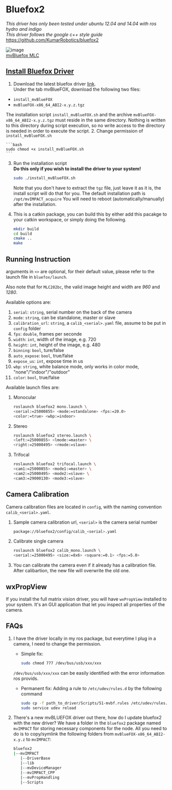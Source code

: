 # Bluefox2
*This driver has only been tested under ubuntu 12.04 and 14.04 with ros hydro and indigo*  
*This driver follows the google c++ style guide*  
https://github.com/KumarRobotics/bluefox2

![image](http://i.imgur.com/89Bb1hR.png)  
[mvBluefox MLC](http://www.matrix-vision.com/USB2.0-single-board-camera-mvbluefox-mlc.html)
## [Install Bluefox Driver](http://www.matrix-vision.com/manuals/mvBlueFOX/mvBF_page_quickstart.html#mvBF_subsubsection_quickstart_linux_software)
1. Download the latest bluefox driver [link](http://www.matrix-vision.com/latest-drivers.html).  
Under the tab mvBlueFOX, download the following two files:
  * `install_mvBlueFOX`
  * `mvBlueFOX-x86_64_ABI2-x.y.z.tgz`  

  The installation script `install_mvBlueFOX.sh` and the archive `mvBlueFOX-x86_64_ABI2-x.y.z.tgz` must reside in the same directory. Nothing is written to this directory during script execution, so no write access to the directory is needed in order to execute the script.
2. Change permission of `install_mvBlueFOX.sh`

    ```bash
    sudo chmod +x install_mvBlueFOX.sh
    ```

3. Run the installation script  
**Do this only if you wish to install the driver to your system!**

    ```bash
    sudo ./install_mvBlueFOX.sh
    ```

    Note that you don't have to extract the ```tgz``` file, just leave it as it is, the install script will do that for you. The default installation path is ```/opt/mvIMPACT_acquire```
    You will need to reboot (automatically/manually) after the installation.
4. This is a catkin package, you can build this by either add this pacakge to your catkin workspace, or simply doing the following.

    ```bash
    mkdir build
    cd build
    cmake ..
    make
    ```

## Running Instruction
arguments in `<>` are optional, for their default value, please refer to the launch file in `bluefox/launch`.

Also note that for `MLC202bc`, the valid image height and width are *960* and *1280*.

Available options are:  
1. `serial`: `string`, serial number on the back of  the camera  
2. `mode`: `string`, can be standalone, master or slave  
3. `calibration_url`: `string`, a `calib_<serial>.yaml` file, assume to be put in `config` folder  
4. `fps`: `double`, frames per seconde  
5. `width`: `int`, width of the image, e.g. 720  
6. `height`: `int`, height of the image, e.g. 480  
7. `binning`: `bool`, ture/false  
8. `auto_expose`: `bool`, true/false  
9. `expose_us`: `int`, expose time in us  
10. `wbp`: `string`, white balance mode, only works in color mode, "none"/"indoor"/"outdoor"  
11. `color`: `bool`, true/false  

Available launch files are:

1. Monocular

    ```bash
    roslaunch bluefox2 mono.launch \
    <serial:=25000855> <mode:=standalone> <fps:=20.0>
    <color:=true> <wbp:=indoor>
    ```

2. Stereo

    ```bash
    roslaunch bluefox2 stereo.launch \
    <left:=25000855> <lmode:=master> \
    <right:=25000495> <rmode:=slave>
    ```

3. Trifocal

    ```bash
    roslaunch bluefox2 trifocal.launch \
    <cam1:=25000855> <mode1:=master> \
    <cam2:=25000495> <mode2:=slave> \
    <cam3:=29000130> <mode3:=slave>
    ```

## Camera Calibration
Camera calibration files are located in `config`, with the naming convention `calib_<serial>.yaml`.

1. Sample camera calibration url, `<serial>` is the camera serial number

    ```bash
    package://bluefox2/config/calib_<serial>.yaml
    ```

2. Calibrate single camera

    ```bash
    roslaunch bluefox2 calib_mono.launch \
    <serial:=25000495> <size:=8x6> <square:=0.1> <fps:=5.0>
    ```

3. You can calibrate the camera even if it already has a calibration file. After calibartion, the new file will overwrite the old one.

## wxPropView
If you install the full matrix vision driver, you will have `wxPropView` installed to your system. It's an GUI application that let you inspect all properties of the camera.

## FAQs
1. I have the driver locally in my ros package, but everytime I plug in a camera, I need to change the permission.  
    * Simple fix:

        ```bash
        sudo chmod 777 /dev/bus/usb/xxx/xxx
        ```

    `/dev/bus/usb/xxx/xxx` can be easily identified with the error information ros provids.

    * Permanent fix:
    Adding a rule to `/etc/udev/rules.d` by the following command

        ```bash
        sudo cp -f path_to_driver/Scripts/51-mvbf.rules /etc/udev/rules.d/
        sudo service udev reload
        ```

2. There's a new mvBLUEFOX driver out there, how do I update bluefox2 with the new driver?
We have a folder in the `bluefox2` package named `mvIMPACT` for storing necessary components for the node. All you need to do is to copy/symlink the following folders from `mvBlueFOX-x86_64_ABI2-x.y.z` to `mvIMPACT`:

    ```bash
    bluefox2
    |--mvIMPACT
       |--DriverBase
       |--lib
       |--mvDeviceManager
       |--mvIMPACT_CPP
       |--mvPropHandling
       |--Scripts
    ```  
